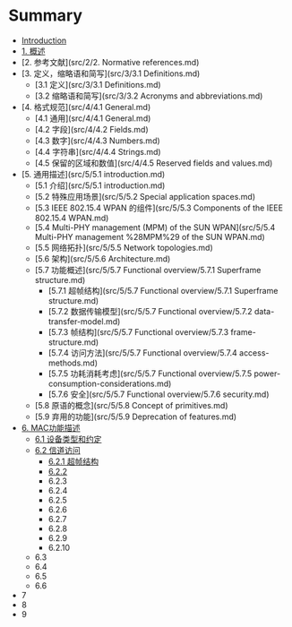 # Summary

* [Introduction](README.md)
* [1. 概述](src/1/1.Overview.md)
* [2. 参考文献](src/2/2. Normative references.md)
* [3. 定义，缩略语和简写](src/3/3.1 Definitions.md)
  * [3.1 定义](src/3/3.1 Definitions.md)
  * [3.2 缩略语和简写](src/3/3.2 Acronyms and abbreviations.md)
* [4. 格式规范](src/4/4.1 General.md)
  * [4.1 通用](src/4/4.1 General.md)
  * [4.2 字段](src/4/4.2 Fields.md)
  * [4.3 数字](src/4/4.3 Numbers.md)
  * [4.4 字符串](src/4/4.4 Strings.md)
  * [4.5 保留的区域和数值](src/4/4.5 Reserved fields and values.md)
* [5. 通用描述](src/5/5.1 introduction.md)
  * [5.1 介绍](src/5/5.1 introduction.md)
  * [5.2 特殊应用场景](src/5/5.2 Special application spaces.md)
  * [5.3 IEEE 802.15.4 WPAN 的组件](src/5/5.3 Components of the IEEE 802.15.4 WPAN.md)
  * [5.4 Multi-PHY management \(MPM\) of the SUN WPAN](src/5/5.4 Multi-PHY management %28MPM%29 of the SUN WPAN.md)
  * [5.5 网络拓扑](src/5/5.5 Network topologies.md)
  * [5.6 架构](src/5/5.6 Architecture.md)
  * [5.7 功能概述](src/5/5.7 Functional overview/5.7.1 Superframe structure.md)
    * [5.7.1 超帧结构](src/5/5.7 Functional overview/5.7.1 Superframe structure.md)
    * [5.7.2 数据传输模型](src/5/5.7 Functional overview/5.7.2 data-transfer-model.md)
    * [5.7.3 帧结构](src/5/5.7 Functional overview/5.7.3 frame-structure.md)
    * [5.7.4 访问方法](src/5/5.7 Functional overview/5.7.4 access-methods.md)
    * [5.7.5  功耗消耗考虑](src/5/5.7 Functional overview/5.7.5 power-consumption-considerations.md)
    * [5.7.6  安全](src/5/5.7 Functional overview/5.7.6 security.md)
  * [5.8 原语的概念](src/5/5.8 Concept of primitives.md)
  * [5.9 弃用的功能](src/5/5.9 Deprecation of features.md)
* [6. MAC功能描述](src/6/61-she-bei-lei-xing-he-yue-ding.md)
  * [6.1 设备类型和约定](src/6/61-she-bei-lei-xing-he-yue-ding.md)
  * [6.2 信道访问](src/6/62/621.md)
    * [6.2.1 超帧结构](src/6/62/621.md)
    * [6.2.2](src/6/62-xin-dao-fang-wen/622.md)
    * 6.2.3
    * 6.2.4
    * 6.2.5
    * 6.2.6
    * 6.2.7
    * 6.2.8
    * 6.2.9
    * 6.2.10
  * 6.3
  * 6.4
  * 6.5
  * 6.6
* 7
* 8
* 9

